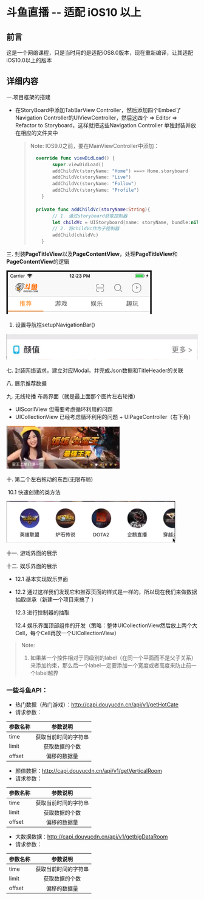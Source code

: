 # 斗鱼直播 -- 适配 iOS10 以上

## 前言

这是一个网络课程，只是当时用的是适配iOS8.0版本，现在重新编译，让其适配iOS10.0以上的版本



## 详细内容

一.项目框架的搭建

* 在StoryBoard中添加TabBarView Controller，然后添加四个Embed了Navigation Controller的UIViewController，然后这四个  => Editor => Refactor to Storyboard，这样就把这些Navigation Controller 单独封装并放在相应的文件夹中

  > Note: IOS9.0之前，要在MainViewController中添加：
  >
  > ```swift
  >   override func viewDidLoad() {
  >         super.viewDidLoad()
  >         addChildVc(storyName: "Home") ===> Home.storyboard 
  >         addChildVc(storyName: "Live")
  >         addChildVc(storyName: "Follow")
  >         addChildVc(storyName: "Profile")
  >     }
  > 
  >   private func addChildVc(storyName:String){
  >         // 1. 通过storyboard获取控制器
  >         let childVc = UIStoryboard(name: storyName, bundle:nil).instantiateInitialViewController()!
  >         // 2. 将childVc作为子控制器
  >         addChild(childVc)
  >     }
  > ```
  >
  >

三. 封装**PageTitleView**以及**PageContentView**，处理**PageTitleView**和**PageContentView**的逻辑

![](./Resource/PageTitleView.png)

1. 设置导航栏setupNavigationBar()

![image-20181116195852227](./Resource/自定义HEADER.png)



七. 封装网络请求，建立对应Modal，并完成Json数据和TitleHeader的关联

八. 展示推荐数据

九. 无线轮播 布局界面（就是最上面那个图片左右轮播）

* UIScorllView 但需要考虑循环利用的问题
* UICollectionView 已经考虑循环利用的问题 + UIPageController（右下角）

![image-20181118145138256](./Resource/无限轮播.png)

十. 第二个左右拖动的东西(无限布局)

​	10.1 快速创建的类方法

![image-20181118233102679](./Resource/无限布局.png)



十一. 游戏界面的展示

十二. 娱乐界面的展示

* 12.1 基本实现娱乐界面

* 12.2 通过这样我们发现它和推荐页面的样式是一样的，所以现在我们来做数据抽取继承（新建一个项目来搞了 ）

  12.3 进行控制器的抽取 

  12.4 娱乐界面顶部组件的开发（策略：整体UICollectionView然后放上两个大Cell，每个Cell再放一个UICollectionView）




> Note:
>
> 1. 如果某一个控件相对于同级别的label（在同一个平面而不是父子关系）来添加约束，那么后一个label一定要添加一个宽度或者高度来防止前一个label越界





### 一些斗鱼API：

* 热门数据（热门游戏）：http://capi.douyucdn.cn/api/v1/getHotCate
* 请求参数：

| 参数名称    | 参数说明 |
| --------   | :----:   |
| time    | 获取当前时间的字符串 |
| limit   | 获取数据的个数 |
| offset  | 偏移的数据量 |



- 颜值数据：http://capi.douyucdn.cn/api/v1/getVerticalRoom
- 请求参数：

| 参数名称 |       参数说明       |
| -------- | :------------------: |
| time     | 获取当前时间的字符串 |
| limit    |    获取数据的个数    |
| offset   |     偏移的数据量     |

- 大数据数据：http://capi.douyucdn.cn/api/v1/getbigDataRoom
- 请求参数：

| 参数名称 |       参数说明       |
| -------- | :------------------: |
| time     | 获取当前时间的字符串 |
| limit    |    获取数据的个数    |
| offset   |     偏移的数据量     |